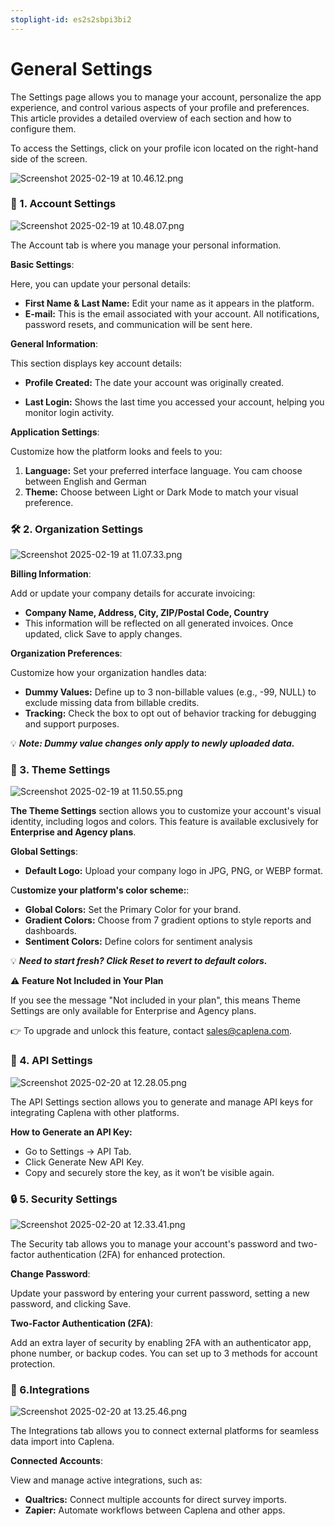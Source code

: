 ```yaml
---
stoplight-id: es2s2sbpi3bi2
---
```


# General Settings

The Settings page allows you to manage your account, personalize the app experience, and control various aspects of your profile and preferences. This article provides a detailed overview of each section and how to configure them.

To access the Settings, click on your profile icon located on the right-hand side of the screen.

![Screenshot 2025-02-19 at 10.46.12.png](<../assets/images/Screenshot 2025-02-19 at 10.46.12.png>)


### 🌟 1. Account Settings

![Screenshot 2025-02-19 at 10.48.07.png](<../assets/images/Screenshot 2025-02-19 at 10.48.07.png>)

The Account tab is where you manage your personal information.

**Basic Settings**:

Here, you can update your personal details:

- **First Name & Last Name:** Edit your name as it appears in the platform.
- **E-mail:** This is the email associated with your account. All notifications, password resets, and communication will be sent here.

**General Information**:

This section displays key account details:

- **Profile Created:** The date your account was originally created.

- **Last Login:** Shows the last time you accessed your account, helping you monitor login activity.


**Application Settings**:

Customize how the platform looks and feels to you:

1. **Language:** Set your preferred interface language. You cam choose between English and German
2. **Theme:** Choose between Light or Dark Mode to match your visual preference.


### 🛠️ 2.  Organization Settings

![Screenshot 2025-02-19 at 11.07.33.png](<../assets/images/Screenshot 2025-02-19 at 11.07.33.png>)

**Billing Information**:

Add or update your company details for accurate invoicing:

- **Company Name, Address, City, ZIP/Postal Code, Country**
- This information will be reflected on all generated invoices. Once updated, click Save to apply changes.

**Organization Preferences**:

Customize how your organization handles data:

- **Dummy Values:** Define up to 3 non-billable values (e.g., -99, NULL) to exclude missing data from billable credits.
- **Tracking:** Check the box to opt out of behavior tracking for debugging and support purposes.

💡 ***Note: Dummy value changes only apply to newly uploaded data.***

### 🎨 3.  Theme Settings

![Screenshot 2025-02-19 at 11.50.55.png](<../assets/images/Screenshot 2025-02-19 at 11.50.55.png>)

**The Theme Settings** section allows you to customize your account's visual identity, including logos and colors. This feature is available exclusively for **Enterprise and Agency plans**.

**Global Settings**:

- **Default Logo:** Upload your company logo in JPG, PNG, or WEBP format.


C**ustomize your platform's color scheme:**:

- **Global Colors:** Set the Primary Color for your brand.
- **Gradient Colors:** Choose from 7 gradient options to style reports and dashboards.
- **Sentiment Colors:** Define colors for sentiment analysis



💡 ***Need to start fresh? Click Reset to revert to default colors.***

⚠️ **Feature Not Included in Your Plan**

If you see the message "Not included in your plan", this means Theme Settings are only available for Enterprise and Agency plans.

👉 To upgrade and unlock this feature, contact sales@caplena.com.

### 🔑 4. API Settings 

![Screenshot 2025-02-20 at 12.28.05.png](<../assets/images/Screenshot 2025-02-20 at 12.28.05.png>)

The API Settings section allows you to generate and manage API keys for integrating Caplena with other platforms.

**How to Generate an API Key:**

- Go to Settings → API Tab.
- Click Generate New API Key.
- Copy and securely store the key, as it won’t be visible again.

### 🔒 5. Security Settings 

![Screenshot 2025-02-20 at 12.33.41.png](<../assets/images/Screenshot 2025-02-20 at 12-3.33.41.png>)


The Security tab allows you to manage your account's password and two-factor authentication (2FA) for enhanced protection.

**Change Password**:

Update your password by entering your current password, setting a new password, and clicking Save.

**Two-Factor Authentication (2FA)**:

Add an extra layer of security by enabling 2FA with an authenticator app, phone number, or backup codes. You can set up to 3 methods for account protection.

### 🔗 6.Integrations
![Screenshot 2025-02-20 at 13.25.46.png](<../assets/images/Screenshot 2025-02-20 at 13.25.46.png>)



The Integrations tab allows you to connect external platforms for seamless data import into Caplena.

**Connected Accounts**:

View and manage active integrations, such as:

- **Qualtrics:** Connect multiple accounts for direct survey imports.
- **Zapier:** Automate workflows between Caplena and other apps.



